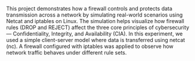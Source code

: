 This project demonstrates how a firewall controls and protects data transmission across a network by simulating real-world scenarios using Netcat and iptables on Linux.
The simulation helps visualize how firewall rules (DROP and REJECT) affect the three core principles of cybersecurity — Confidentiality, Integrity, and Availability (CIA).
In this experiment, we used a simple client-server model where data is transferred using netcat (nc).
A firewall configured with iptables was applied to observe how network traffic behaves under different rule sets.
